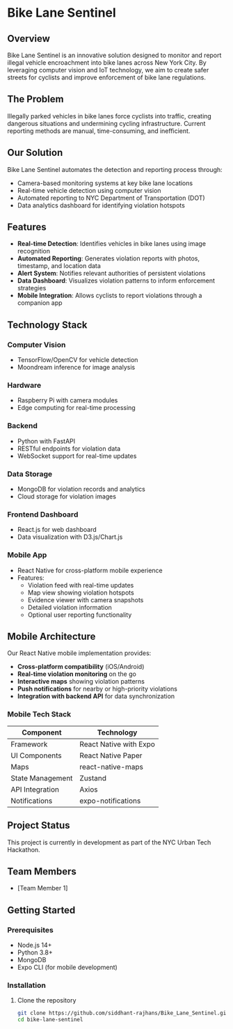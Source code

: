 # Bike Lane Sentinel

## Overview
Bike Lane Sentinel is an innovative solution designed to monitor and report illegal vehicle encroachment into bike lanes across New York City. By leveraging computer vision and IoT technology, we aim to create safer streets for cyclists and improve enforcement of bike lane regulations.

## The Problem
Illegally parked vehicles in bike lanes force cyclists into traffic, creating dangerous situations and undermining cycling infrastructure. Current reporting methods are manual, time-consuming, and inefficient.

## Our Solution
Bike Lane Sentinel automates the detection and reporting process through:
- Camera-based monitoring systems at key bike lane locations
- Real-time vehicle detection using computer vision
- Automated reporting to NYC Department of Transportation (DOT)
- Data analytics dashboard for identifying violation hotspots

## Features
- **Real-time Detection**: Identifies vehicles in bike lanes using image recognition
- **Automated Reporting**: Generates violation reports with photos, timestamp, and location data
- **Alert System**: Notifies relevant authorities of persistent violations
- **Data Dashboard**: Visualizes violation patterns to inform enforcement strategies
- **Mobile Integration**: Allows cyclists to report violations through a companion app

## Technology Stack

### Computer Vision
- TensorFlow/OpenCV for vehicle detection
- Moondream inference for image analysis

### Hardware
- Raspberry Pi with camera modules
- Edge computing for real-time processing

### Backend
- Python with FastAPI
- RESTful endpoints for violation data
- WebSocket support for real-time updates

### Data Storage
- MongoDB for violation records and analytics
- Cloud storage for violation images

### Frontend Dashboard
- React.js for web dashboard
- Data visualization with D3.js/Chart.js

### Mobile App
- React Native for cross-platform mobile experience
- Features:
  - Violation feed with real-time updates
  - Map view showing violation hotspots
  - Evidence viewer with camera snapshots
  - Detailed violation information
  - Optional user reporting functionality

## Mobile Architecture
Our React Native mobile implementation provides:

- **Cross-platform compatibility** (iOS/Android)
- **Real-time violation monitoring** on the go
- **Interactive maps** showing violation patterns
- **Push notifications** for nearby or high-priority violations
- **Integration with backend API** for data synchronization

### Mobile Tech Stack
| Component | Technology |
|-----------|------------|
| Framework | React Native with Expo |
| UI Components | React Native Paper |
| Maps | react-native-maps |
| State Management | Zustand |
| API Integration | Axios |
| Notifications | expo-notifications |

## Project Status
This project is currently in development as part of the NYC Urban Tech Hackathon.

## Team Members
- [Team Member 1]


## Getting Started

### Prerequisites
- Node.js 14+
- Python 3.8+
- MongoDB
- Expo CLI (for mobile development)

### Installation
1. Clone the repository
   ```bash
   git clone https://github.com/siddhant-rajhans/Bike_Lane_Sentinel.git
   cd bike-lane-sentinel
   ```
